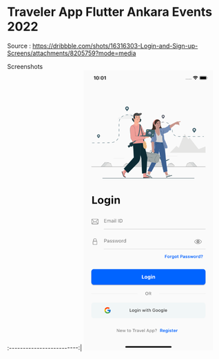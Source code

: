 # Traveler App Flutter Ankara Events 2022


Source : https://dribbble.com/shots/16316303-Login-and-Sign-up-Screens/attachments/8205759?mode=media

Screenshots              
:-------------------------:| 
<img src="https://github.com/necatichdar/login_screen_challenge/blob/main/screenshots/screenshot.png" width="300" alt="Alt text" title="Screenshot">
